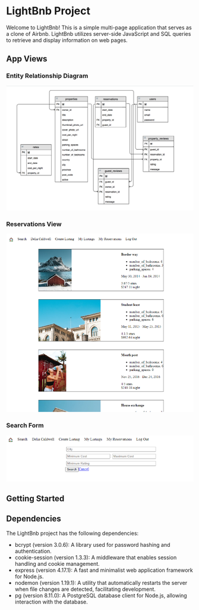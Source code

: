 
# LightBnb Project

Welcome to LightBnb! This is a simple multi-page application that serves as a clone of Airbnb. LightBnb utilizes server-side JavaScript and SQL queries to retrieve and display information on web pages.

## App Views

### Entity Relationship Diagram
![ERD](https://github.com/x-saim/LightBnB/blob/master/docs/LightBnb_ERD.png?raw=true)

### Reservations View
![Reservations](https://github.com/x-saim/LightBnB/blob/master/docs/Create_listing.png?raw=true)

### Search Form
![Create Listing](https://github.com/x-saim/LightBnB/blob/master/docs/Search_form.png?raw=true)

## Getting Started



## Dependencies
The LightBnb project has the following dependencies:

- bcrypt (version 3.0.6): A library used for password hashing and authentication.
- cookie-session (version 1.3.3): A middleware that enables session handling and cookie management.
- express (version 4.17.1): A fast and minimalist web application framework for Node.js.
- nodemon (version 1.19.1): A utility that automatically restarts the server when file changes are detected, facilitating development.
- pg (version 8.11.0): A PostgreSQL database client for Node.js, allowing interaction with the database.